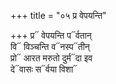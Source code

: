 +++
title = "०५ प्र वेपयन्ति"

+++
प्र᳓ वेपयन्ति प᳓र्वतान्  
वि᳓ विञ्चन्ति व᳓नस्प᳓तीन्  
प्रो᳓ आरत मरुतो दुर्म᳓दा इव  
दे᳓वासः स᳓र्वया विशा᳓